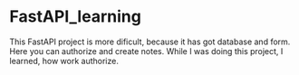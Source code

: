 # FastAPI_learning

This FastAPI project is more dificult, because it has got database and form. Here you can authorize and create notes. While I was doing this project, I learned, how work authorize.
